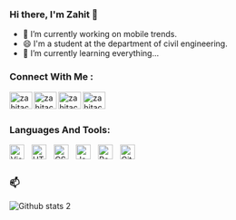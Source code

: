 ### Hi there, I'm Zahit 👋

- 🔭 I’m currently working on mobile trends.
- 😄 I'm a student at the department of civil engineering.
- 🌱 I’m currently learning everything...



### Connect With Me :

<a href="https://linkedin.com/in/zahitacar" target="blank"><img align="left" src="https://raw.githubusercontent.com/rahuldkjain/github-profile-readme-generator/master/src/images/icons/Social/linked-in-alt.svg" alt="zahitacar" height="30" width="40" /></a>

<a href="https://stackoverflow.com/users/17879834" target="blank"><img align="left" src="https://raw.githubusercontent.com/rahuldkjain/github-profile-readme-generator/master/src/images/icons/Social/stack-overflow.svg" alt="zahitacar" height="30" width="40" /></a>

<a href="https://instagram.com/zahit.a" target="blank"><img align="left" src="https://raw.githubusercontent.com/rahuldkjain/github-profile-readme-generator/master/src/images/icons/Social/instagram.svg" alt="zahitacar" height="30" width="40" /></a>

<a href="https://twitter.com/zahitacar" target="blank"><img align="left" src="https://raw.githubusercontent.com/rahuldkjain/github-profile-readme-generator/master/src/images/icons/Social/twitter.svg" alt="zahitacar" height="30" width="40" /></a>

<br />
<br />


### Languages And Tools: 

<img align="left" alt="Visual Studio Code" width="26px" src="https://cdn.jsdelivr.net/gh/devicons/devicon/icons/vscode/vscode-original.svg" style="padding-right:10px;" />

<img align="left" alt="HTML5" width="26px" src="https://cdn.jsdelivr.net/gh/devicons/devicon/icons/html5/html5-original.svg" style="padding-right:10px;" />

<img align="left" alt="CSS3" width="26px" src="https://cdn.jsdelivr.net/gh/devicons/devicon/icons/css3/css3-original.svg" style="padding-right:10px;" />

<img align="left" alt="JavaScript" width="26px" src="https://cdn.jsdelivr.net/gh/devicons/devicon/icons/javascript/javascript-original.svg" style="padding-right:10px;" />

<img align="left" alt="React" width="26px" src="https://cdn.jsdelivr.net/gh/devicons/devicon/icons/react/react-original.svg" style="padding-right:10px;" />

<img align="left" alt="Git" width="26px" src="https://cdn.jsdelivr.net/gh/devicons/devicon/icons/git/git-original.svg" style="padding-right:10px;" />

<br/>
<br/>

### 📫 

![Github stats 2](https://github-readme-stats.vercel.app/api?username=SZahitAcar&show_icons=true&theme=radical)


<!--
**SZahitAcar/SZahitAcar** is a ✨ _special_ ✨ repository because its `README.md` (this file) appears on your GitHub profile.

Here are some ideas to get you started:


- 🌱 I’m currently learning everything...
- 👯 I’m looking to collaborate on ...
- 🤔 I’m looking for help with ...
- 💬 Ask me about ...
- 📫 How to reach me: ...
- 😄 Pronouns: ...😄
- ⚡ Fun fact: ...
- [Github stats 2](https://github-readme-stats.vercel.app/api?username=SZahitAcar&show_icons=true&theme=radical)
-->
